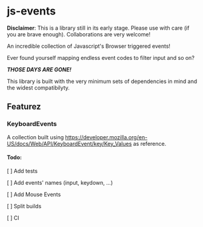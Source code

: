 # js-events

**Disclaimer**: This is a library still in its early stage. Please use with care (if you are brave enough).
Collaborations are very welcome!

An incredible collection of Javascript's Browser triggered events!

Ever found yourself mapping endless event codes to filter input and so on?

__*THOSE DAYS ARE GONE!*__

This library is built with the very minimum sets of dependencies in mind and the widest compatibilyty.

## Featurez

### KeyboardEvents
A collection built using https://developer.mozilla.org/en-US/docs/Web/API/KeyboardEvent/key/Key_Values as reference.



#### Todo:
[ ] Add tests

[ ] Add events' names (input, keydown, ...)

[ ] Add Mouse Events

[ ] Split builds

[ ] CI
